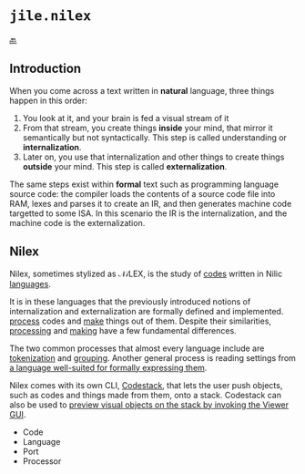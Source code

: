# `jile.nilex`

[:back:](../readme.md)

## Introduction

When you come across a text written in **natural** language, three things happen in this order:

1. You look at it, and your brain is fed a visual stream of it
2. From that stream, you create things **inside** your mind, that mirror it semantically but not syntactically. This step is called understanding or **internalization**.
3. Later on, you use that internalization and other things to create things **outside** your mind. This step is called **externalization**.

The same steps exist within **formal** text such as programming language source code: the compiler loads the contents of a source code file into RAM, lexes and parses it to create an IR, and then generates machine code targetted to some ISA. In this scenario the IR is the internalization, and the machine code is the externalization.

## Nilex

Nilex, sometimes stylized as $\mathcal{Ni}\text{LEX}$, is the study of [codes](codes.md) written in Nilic [languages](languages.md).

It is in these languages that the previously introduced notions of internalization and externalization are formally defined and implemented. [process](processing.md) codes and [make](making) things out of them. Despite their similarities, [processing](processing.md) and [making](making.md) have a few fundamental differences.

The two common processes that almost every language include are [tokenization](tokenization.md) and [grouping](grouping.md). Another general process is reading settings from [a language well-suited for formally expressing them](formalized-settings.md).

Nilex comes with its own CLI, [Codestack](codestack.md), that lets the user push objects, such as codes and things made from them, onto a stack. Codestack can also be used to [preview visual objects on the stack by invoking the Viewer GUI](../vis/readme.md).

- Code
- Language
- Port
- Processor
